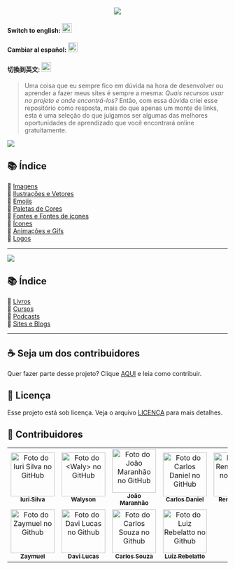 <h1 align="center">
  <img src="assets/image/logo.png">
</h1>

#### Switch to english: <kbd>[<img title="English" alt="English" src="flags/eua.png" width="22">](translation/english/README.en.md)</kbd>

#### Cambiar al español: <kbd>[<img title="Español" alt="Español" src="flags/es.png" width="22">](translation/espanol/README.es.md)</kbd>

#### 切換到英文: <kbd>[<img title="中文" alt="中文" src="flags/cn.png" width="22">](translation/中文/README.cn.md)</kbd>

> Uma coisa que eu sempre fico em dúvida na hora de desenvolver ou aprender a fazer meus sites é sempre a mesma: <i>Quais recursos usar no projeto e onde encontrá-los?</i>
> Então, com essa dúvida criei esse repositório como resposta, mais do que apenas um monte de links, esta é uma seleção do que julgamos ser algumas das melhores oportunidades de aprendizado que você encontrará online gratuitamente.

<img src="assets/image/banner1.png">

## 📚 Índice

🔖 [Imagens](pages/materiais-gratuitos-para-sites.br.md#-imagens)<br>
🔖 [Ilustrações e Vetores](pages/materiais-gratuitos-para-sites.br.md#-ilustrações-e-vetores)<br>
🔖 [Emojis](pages/materiais-gratuitos-para-sites.br.md#-emojis)<br>
🔖 [Paletas de Cores](pages/materiais-gratuitos-para-sites.br.md#-paletas-de-cores)<br>
🔖 [Fontes e Fontes de ícones](pages/materiais-gratuitos-para-sites.br.md#-fontes-e-fontes-de-ícones)<br>
🔖 [Ícones](pages/materiais-gratuitos-para-sites.br.md#-ícones)<br>
🔖 [Animações e Gifs](pages/materiais-gratuitos-para-sites.br.md#-animações-e-gifs)<br>
🔖 [Logos](pages/materiais-gratuitos-para-sites.br.md#-logos)<br>

---

<img src="assets/image/banner2.png">

## 📚 Índice

🔖 [Livros](pages/materiais-gratuitos-para-estudos.br.md#-livros)<br>
🔖 [Cursos](pages/materiais-gratuitos-para-estudos.br.md#-cursos)<br>
🔖 [Podcasts](pages/materiais-gratuitos-para-estudos.br.md#-podcasts)<br>
🔖 [Sites e Blogs](pages/materiais-gratuitos-para-estudos.br.md#-sites-e-blogs)<br>

---

## ☕ Seja um dos contribuidores

Quer fazer parte desse projeto? Clique [AQUI](CONTRIBUTING.md) e leia como contribuir.<br>

## 🍜 Licença

Esse projeto está sob licença. Veja o arquivo [LICENÇA](LICENSE.md) para mais detalhes.<br>

## 🦄 Contribuidores

<table>
  <tr>
    <td align="center">
      <a href="https://github.com/iuricode">
        <img src="https://avatars3.githubusercontent.com/u/31936044" width="100px;" alt="Foto do Iuri Silva no GitHub"/><br>
        <sub>
          <b>Iuri Silva</b>
        </sub>
      </a>
    </td>
    <td align="center">
      <a href="https://github.com/walysonfelipe">
        <img src="https://avatars1.githubusercontent.com/u/35854466" width="100px;" alt="Foto do <Waly> no GitHub"/><br>
        <sub>
          <b>Walyson</b>
        </sub>
      </a><br>
    </td>
    <td align="center">
      <a href="https://github.com/joaomaranhao">
        <img src="https://avatars0.githubusercontent.com/u/31970285" width="100px;" alt="Foto do João Maranhão no GitHub"/><br>
        <sub>
          <b>João Maranhão</b>
        </sub>
      </a><br>
    </td>
    <td align="center">
      <a href="https://github.com/z3ox1s">
        <img src="https://avatars0.githubusercontent.com/u/66672234" width="100px;" alt="Foto do Carlos Daniel no GitHub"/><br>
        <sub>
          <b>Carlos Daniel</b>
        </sub>
      </a><br>
    </td>
    <td align="center">
      <a href="https://github.com/reness0">
        <img src="https://avatars0.githubusercontent.com/u/49681380" width="100px;" alt="Foto do Renê Júnior no Github"/><br>
        <sub>
          <b>Renê Júnior</b>
        </sub>
      </a><br>
    </td>
    <td align="center">
      <a href="https://github.com/YasmimVieira">
        <img src="https://avatars.githubusercontent.com/u/47395019" width="100px;" alt="Foto da Yasmim Vieira no Github"/><br>
        <sub>
          <b>Yasmim Vieira</b>
        </sub>
      </a><br>
    </td>
    <tr>
     <td align="center">
      <a href="https://github.com/zaymuel">
        <img src="https://avatars.githubusercontent.com/u/63195645" width="100px;" alt="Foto do Zaymuel no Github"/><br>
        <sub>
          <b>Zaymuel</b>
        </sub>
      </a><br>
    </td>
     <td align="center">
      <a href="https://github.com/davidlpc1">
        <img src="https://avatars.githubusercontent.com/u/66884233" width="100px;" alt="Foto do Davi Lucas no Github"/><br>
        <sub>
          <b>Davi Lucas</b>
        </sub>
      </a><br>
    </td>
    </td>
     <td align="center">
      <a href="https://github.com/CarlosViniMSouza">
        <img src="https://avatars.githubusercontent.com/u/60679101" width="100px;" alt="Foto do Carlos Souza no Github"/><br>
        <sub>
          <b>Carlos Souza</b>
        </sub>
      </a><br>
    </td>
    <td align="center">
      <a href="https://github.com/Luizrebelatto">
        <img src="https://avatars.githubusercontent.com/u/62765965" width="100px;" alt="Foto do Luiz Rebelatto no Github"/><br>
        <sub>
          <b>Luiz Rebelatto</b>
        </sub>
      </a><br>
    </td>
    </tr>
  </tr>
</table>
